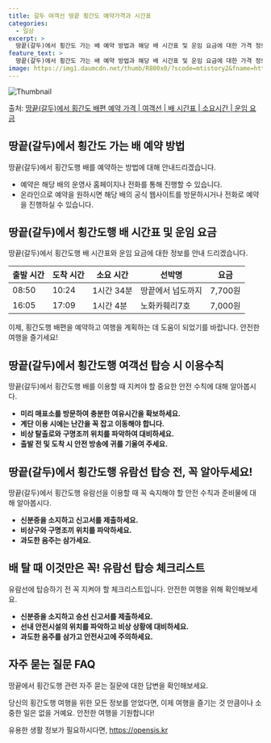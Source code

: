 ```yaml
---
title: 갈두 여객선 땅끝 횡간도 예약가격과 시간표
categories:
  - 일상
excerpt: >
  땅끝(갈두)에서 횡간도 가는 배 예약 방법과 해당 배 시간표 및 운임 요금에 대한 가격 정보를 안내 드리겠습니다. 안전하고 재밋는 횡간도행 여행을 위해 아래 정보 참고하시기 바랍니다. 횡간도행 배편 예약하기 👈 클릭땅끝(갈두)에서 횡간도행 배 시간표출발 시간도착 시간소요 시간선박명요금08:5010:241시간 34분땅끝에서 넙도까지7,700원16:0517:091시간 4분노화카훼리7호7,000원횡간도행 배편 예약하기 👈 클릭땅끝(갈두)에서 횡간도행 여객선 탑승 시 이용수칙땅끝(갈두)에서 횡간도행 배를 이용할 때 지켜야 할 중요한 안전 수칙에 대해 알아봅시다. 중요한 내용미리 매표소를 방문하여 충분한 여유시간을 확보하세요.계단 이용 시에는 난간을 꼭 잡고 이동해야 합니다.비상 탈출로와 구명조끼 위치를 파악하여..
feature_text: >
  땅끝(갈두)에서 횡간도 가는 배 예약 방법과 해당 배 시간표 및 운임 요금에 대한 가격 정보를 안내 드리겠습니다. 안전하고 재밋는 횡간도행 여행을 위해 아래 정보 참고하시기 바랍니다. 횡간도행 배편 예약하기 👈 클릭땅끝(갈두)에서 횡간도행 배 시간표출발 시간도착 시간소요 시간선박명요금08:5010:241시간 34분땅끝에서 넙도까지7,700원16:0517:091시간 4분노화카훼리7호7,000원횡간도행 배편 예약하기 👈 클릭땅끝(갈두)에서 횡간도행 여객선 탑승 시 이용수칙땅끝(갈두)에서 횡간도행 배를 이용할 때 지켜야 할 중요한 안전 수칙에 대해 알아봅시다. 중요한 내용미리 매표소를 방문하여 충분한 여유시간을 확보하세요.계단 이용 시에는 난간을 꼭 잡고 이동해야 합니다.비상 탈출로와 구명조끼 위치를 파악하여..
image: https://img1.daumcdn.net/thumb/R800x0/?scode=mtistory2&fname=https%3A%2F%2Fblog.kakaocdn.net%2Fdn%2FsQkSP%2FbtsHCrOSppn%2FgTYEjsAokvtqPboJyu35t0%2Fimg.webp
---
```


![Thumbnail](https://img1.daumcdn.net/thumb/R800x0/?scode=mtistory2&fname=https%3A%2F%2Fblog.kakaocdn.net%2Fdn%2FsQkSP%2FbtsHCrOSppn%2FgTYEjsAokvtqPboJyu35t0%2Fimg.webp)

<p>출처: <a href="https://opensis.kr/entry/%EB%95%85%EB%81%9D%EA%B0%88%EB%91%90%EC%97%90%EC%84%9C-%ED%9A%A1%EA%B0%84%EB%8F%84-%EB%B0%B0%ED%8E%B8-%EC%98%88%EC%95%BD-%EA%B0%80%EA%B2%A9-%EC%97%AC%EA%B0%9D%EC%84%A0-%EB%B0%B0-%EC%8B%9C%EA%B0%84%ED%91%9C-%EC%86%8C%EC%9A%94%EC%8B%9C%EA%B0%84-%EC%9A%B4%EC%9E%84-%EC%9A%94%EA%B8%88" rel="dofollow">땅끝(갈두)에서 횡간도 배편 예약 가격 | 여객선 | 배 시간표 | 소요시간 | 운임 요금</a> </p>

## 땅끝(갈두)에서 횡간도 가는 배 예약 방법

땅끝(갈두)에서 횡간도행 배를 예약하는 방법에 대해 안내드리겠습니다.

  * 예약은 해당 배의 운영사 홈페이지나 전화를 통해 진행할 수 있습니다.
  * 온라인으로 예약을 원하시면 해당 배의 공식 웹사이트를 방문하시거나 전화로 예약을 진행하실 수 있습니다.

## 땅끝(갈두)에서 횡간도행 배 시간표 및 운임 요금

땅끝(갈두)에서 횡간도행 배 시간표와 운임 요금에 대한 정보를 안내 드리겠습니다.

**출발 시간** | **도착 시간** | **소요 시간** | **선박명** | **요금**  
---|---|---|---|---  
08:50 | 10:24 | 1시간 34분 | 땅끝에서 넙도까지 | 7,700원  
16:05 | 17:09 | 1시간 4분 | 노화카훼리7호 | 7,000원  
  
이제, 횡간도행 배편을 예약하고 여행을 계획하는 데 도움이 되었기를 바랍니다. 안전한 여행을 즐기세요!

## 땅끝(갈두)에서 횡간도행 여객선 탑승 시 이용수칙

땅끝(갈두)에서 횡간도행 배를 이용할 때 지켜야 할 중요한 안전 수칙에 대해 알아봅시다.

  * **미리 매표소를 방문하여 충분한 여유시간을 확보하세요.**
  * **계단 이용 시에는 난간을 꼭 잡고 이동해야 합니다.**
  * **비상 탈출로와 구명조끼 위치를 파악하여 대비하세요.**
  * **출발 전 및 도착 시 안전 방송에 귀를 기울여 주세요.**

## 땅끝(갈두)에서 횡간도행 유람선 탑승 전, 꼭 알아두세요!

땅끝(갈두)에서 횡간도행 유람선을 이용할 때 꼭 숙지해야 할 안전 수칙과 준비물에 대해 알아봅시다.

  * **신분증을 소지하고 신고서를 제출하세요.**
  * **비상구와 구명조끼 위치를 파악하세요.**
  * **과도한 음주는 삼가세요.**

## 배 탈 때 이것만은 꼭! 유람선 탑승 체크리스트

유람선에 탑승하기 전 꼭 지켜야 할 체크리스트입니다. 안전한 여행을 위해 확인해보세요.

  * **신분증을 소지하고 승선 신고서를 제출하세요.**
  * **선내 안전시설의 위치를 파악하고 비상 상황에 대비하세요.**
  * **과도한 음주를 삼가고 안전사고에 주의하세요.**

## 자주 묻는 질문 FAQ

땅끝에서 횡간도행 관련 자주 묻는 질문에 대한 답변을 확인해보세요.

당신의 횡간도행 여행을 위한 모든 정보를 얻었다면, 이제 여행을 즐기는 것 만큼이나 소중한 일은 없을 거예요. 안전한 여행을 기원합니다!

 

유용한 생활 정보가 필요하시다면, <a href="https://opensis.kr" rel="dofollow">https://opensis.kr</a>


